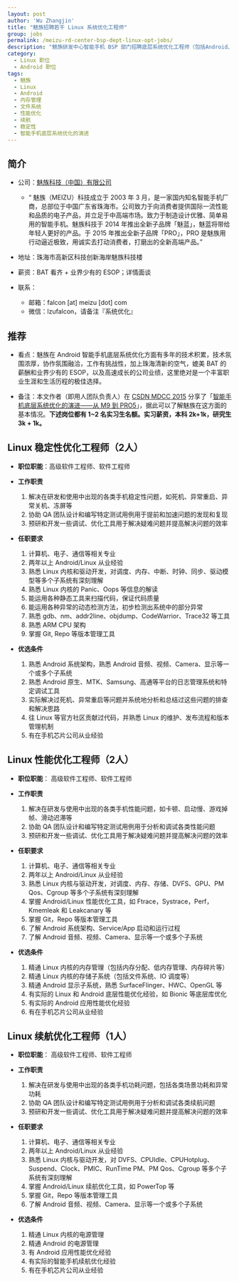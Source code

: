 ```yaml
---
layout: post
author: 'Wu Zhangjin'
title: "魅族招聘若干 Linux 系统优化工程师"
group: jobs
permalink: /meizu-rd-center-bsp-dept-linux-opt-jobs/
description: "魅族研发中心智能手机 BSP 部门招聘底层系统优化工程师（包括Android、Linux）"
category:
  - Linux 职位
  - Android 职位
tags:
  - 魅族
  - Linux
  - Android
  - 内存管理
  - 文件系统
  - 性能优化
  - 续航
  - 稳定性
  - 智能手机底层系统优化的演进
---
```


## 简介

* 公司：[魅族科技（中国）有限公司](http://www.meizu.com/)
  * “ 魅族（MEIZU）科技成立于 2003 年 3 月，是一家国内知名智能手机厂商，总部位于中国广东省珠海市。公司致力于向消费者提供国际一流性能和品质的电子产品，并立足于中高端市场。致力于制造设计优雅、简单易用的智能手机。魅族科技于 2014 年推出全新子品牌「魅蓝」，魅蓝将带给年轻人更好的产品。于 2015 年推出全新子品牌「PRO」，PRO 是魅族用行动逼近极致，用诚实去打动消费者，打磨出的全新高端产品。”

* 地址：珠海市高新区科技创新海岸魅族科技楼

* 薪资：BAT 看齐 + 业界少有的 ESOP；详情面谈

* 联系：
  * 邮箱：falcon [at] meizu [dot] com
  * 微信：lzufalcon，请备注『系统优化』

## 推荐

* 看点：魅族在 Android 智能手机底层系统优化方面有多年的技术积累，技术氛围浓厚，协作氛围融洽，工作有挑战性，加上珠海清新的空气，媲美 BAT 的薪酬和业界少有的 ESOP，以及高速成长的公司业绩，这里绝对是一个丰富职业生涯和生活历程的极佳选择。

* 备注：本文作者（即用人团队负责人）在 [CSDN MDCC 2015](http://mdcs.csdn.net) 分享了「[智能手机底层系统优化的演进——从 M9 到 PRO5](/wp-content/uploads/2015/10/24/mdcc2015-smartphone-sys-opt-wuzhangjin.pdf)」，据此可以了解魅族在这方面的基本情况。**下述岗位都有 1~2 名实习生名额。实习薪资，本科 2k+1k，研究生 3k + 1k。**

## Linux 稳定性优化工程师（2人）

* __职位职能__：高级软件工程师、软件工程师
* __工作职责__

  1. 解决在研发和使用中出现的各类手机稳定性问题，如死机、异常重启、异常关机、冻屏等
  2. 协助 QA 团队设计和编写特定测试用例用于提前和加速问题的发现和复现
  3. 预研和开发一些调试、优化工具用于解决疑难问题并提高解决问题的效率

* __任职要求__

  1. 计算机、电子、通信等相关专业
  2. 两年以上 Android/Linux 从业经验
  3. 熟悉 Linux 内核和驱动开发，对调度、内存、中断、时钟、同步、驱动模型等多个子系统有深刻理解
  4. 熟悉 Linux 内核的 Panic、Oops 等信息的解读
  5. 能运用各种静态工具来扫描代码，保证代码质量
  6. 能运用各种异常的动态检测方法，初步检测出系统中的部分异常
  7. 熟悉 gdb、nm、addr2line、objdump、CodeWarrior、Trace32 等工具
  8. 熟悉 ARM CPU 架构
  9. 掌握 Git, Repo 等版本管理工具

* __优选条件__

  1. 熟悉 Android 系统架构，熟悉 Android 音频、视频、Camera、显示等一个或多个子系统
  2. 熟悉 Android 原生、MTK、Samsung、高通等平台的日志管理系统和特定调试工具
  3. 实际解决过死机、异常重启等问题并系统地分析和总结过这些问题的排查和解决思路
  4. 往 Linux 等官方社区贡献过代码，并熟悉 Linux 的维护、发布流程和版本管理机制
  5. 有在手机芯片公司从业经验

## Linux 性能优化工程师（2人）

* __职位职能__： 高级软件工程师、软件工程师
* __工作职责__

  1. 解决在研发与使用中出现的各类手机性能问题，如卡顿、启动慢、游戏掉帧、滑动迟滞等
  2. 协助 QA 团队设计和编写特定测试用例用于分析和调试各类性能问题
  3. 预研和开发一些调试、优化工具用于解决疑难问题并提高解决问题的效率

* __任职要求__

  1. 计算机、电子、通信等相关专业
  2. 两年以上 Android/Linux 从业经验
  3. 熟悉 Linux 内核与驱动开发，对调度、内存、存储、DVFS、GPU、PM Qos、Cgroup 等多个子系统有深刻理解
  4. 掌握 Android/Linux 性能优化工具，如 Ftrace，Systrace，Perf，Kmemleak 和 Leakcanary 等
  5. 掌握 Git，Repo 等版本管理工具
  6. 了解 Android 系统架构、Service/App 启动和运行过程
  7. 了解 Android 音频、视频、Camera、显示等一个或多个子系统

* __优选条件__

  1. 精通 Linux 内核的内存管理（包括内存分配、低内存管理、内存碎片等）
  2. 精通 Linux 内核的存储子系统（包括文件系统、IO 调度等）
  3. 精通 Android 显示子系统，熟悉 SurfaceFlinger、HWC、OpenGL 等
  4. 有实际的 Linux 和 Android 底层性能优化经验，如 Bionic 等底层库优化
  5. 有实际的 Android 应用性能优化经验
  6. 有在手机芯片公司从业经验

## Linux 续航优化工程师（1人）

* __职位职能__： 高级软件工程师、软件工程师
* __工作职责__

  1. 解决在研发与使用中出现的各类手机功耗问题，包括各类场景功耗和异常功耗
  2. 协助 QA 团队设计和编写特定测试用例用于分析和调试各类续航问题
  3. 预研和开发一些调试、优化工具用于解决疑难问题并提高解决问题的效率

* __任职要求__

  1. 计算机、电子、通信等相关专业
  2. 两年以上 Android/Linux 从业经验
  3. 熟悉 Linux 内核与驱动开发，对 DVFS、CPUIdle、CPUHotplug、Suspend、Clock、PMIC、RunTime PM、PM Qos、Cgroup 等多个子系统有深刻理解
  4. 掌握 Android/Linux 续航优化工具，如 PowerTop 等
  5. 掌握 Git，Repo 等版本管理工具
  6. 了解 Android 音频、视频、Camera、显示等一个或多个子系统

* __优选条件__

  1. 精通 Linux 内核的电源管理
  2. 精通 Android 的电源管理
  3. 有 Android 应用性能优化经验
  4. 有实际的智能手机续航优化经验
  5. 有在手机芯片公司从业经验

